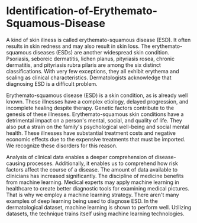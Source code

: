 # Identification-of-Erythemato-Squamous-Disease

A kind of skin illness is called erythemato-squamous disease (ESD). It often results in skin redness and may also result in skin loss. The erythemato-squamous diseases (ESDs) are another widespread skin condition. Psoriasis, seboreic dermatitis, lichen planus, pityriasis rosea, chronic dermatitis, and pityriasis rubra pilaris are among the six distinct classifications. With very few exceptions, they all exhibit erythema and scaling as clinical characteristics. Dermatologists acknowledge that diagnosing ESD is a difficult problem.

Erythemato-squamous disease (ESD) is a skin condition, as is already well known. These illnesses have a complex etiology, delayed progression, and incomplete healing despite therapy. Genetic factors contribute to the genesis of these illnesses. Erythemato-squamous skin conditions have a detrimental impact on a person's mental, social, and quality of life. They also put a strain on the family's psychological well-being and social mental health. These illnesses have substantial treatment costs and negative economic effects due to the expensive treatments that must be imported. We recognize these disorders for this reason.

Analysis of clinical data enables a deeper comprehension of disease-causing processes. Additionally, it enables us to comprehend how risk factors affect the course of a disease. The amount of data available to clinicians has increased significantly. The discipline of medicine benefits from machine learning. Medical experts may apply machine learning in healthcare to create better diagnostic tools for examining medical pictures. That is why we employ a machine learning strategy. There aren't many examples of deep learning being used to diagnose ESD. In the dermatological dataset, machine learning is shown to perform well. Utilizing datasets, the technique trains itself using machine learning technologies.
